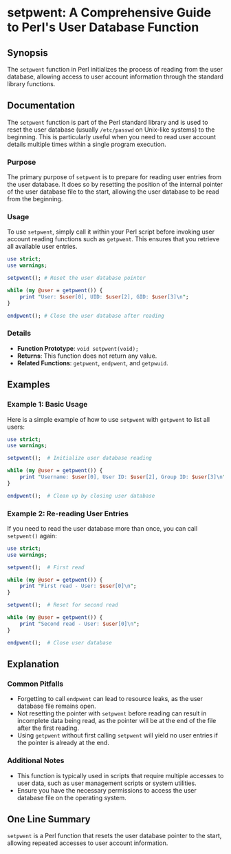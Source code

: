 <!--
Meta Description: # setpwent: A Comprehensive Guide to Perl's User Database Function ## Synopsis The `setpwent` function in Perl initializes the process of reading from...
Meta Keywords: user, setpwent, database, perl, reading
-->

# setpwent: A Comprehensive Guide to Perl's User Database Function

## Synopsis
The `setpwent` function in Perl initializes the process of reading from the user database, allowing access to user account information through the standard library functions.

## Documentation
The `setpwent` function is part of the Perl standard library and is used to reset the user database (usually `/etc/passwd` on Unix-like systems) to the beginning. This is particularly useful when you need to read user account details multiple times within a single program execution.

### Purpose
The primary purpose of `setpwent` is to prepare for reading user entries from the user database. It does so by resetting the position of the internal pointer of the user database file to the start, allowing the user database to be read from the beginning.

### Usage
To use `setpwent`, simply call it within your Perl script before invoking user account reading functions such as `getpwent`. This ensures that you retrieve all available user entries.

```perl
use strict;
use warnings;

setpwent(); # Reset the user database pointer

while (my @user = getpwent()) {
    print "User: $user[0], UID: $user[2], GID: $user[3]\n";
}

endpwent(); # Close the user database after reading
```

### Details
- **Function Prototype**: `void setpwent(void);`
- **Returns**: This function does not return any value.
- **Related Functions**: `getpwent`, `endpwent`, and `getpwuid`.

## Examples

### Example 1: Basic Usage
Here is a simple example of how to use `setpwent` with `getpwent` to list all users:

```perl
use strict;
use warnings;

setpwent();  # Initialize user database reading

while (my @user = getpwent()) {
    print "Username: $user[0], User ID: $user[2], Group ID: $user[3]\n";
}

endpwent();  # Clean up by closing user database
```

### Example 2: Re-reading User Entries
If you need to read the user database more than once, you can call `setpwent()` again:

```perl
use strict;
use warnings;

setpwent();  # First read

while (my @user = getpwent()) {
    print "First read - User: $user[0]\n";
}

setpwent();  # Reset for second read

while (my @user = getpwent()) {
    print "Second read - User: $user[0]\n";
}

endpwent();  # Close user database
```

## Explanation
### Common Pitfalls
- Forgetting to call `endpwent` can lead to resource leaks, as the user database file remains open.
- Not resetting the pointer with `setpwent` before reading can result in incomplete data being read, as the pointer will be at the end of the file after the first reading.
- Using `getpwent` without first calling `setpwent` will yield no user entries if the pointer is already at the end.

### Additional Notes
- This function is typically used in scripts that require multiple accesses to user data, such as user management scripts or system utilities.
- Ensure you have the necessary permissions to access the user database file on the operating system.

## One Line Summary
`setpwent` is a Perl function that resets the user database pointer to the start, allowing repeated accesses to user account information.